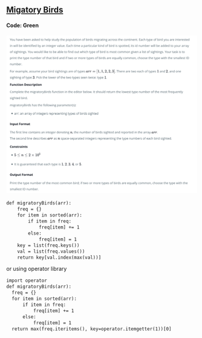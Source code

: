 ## [Migatory Birds](https://www.hackerrank.com/challenges/migratory-birds/problem)

#### Code: Green

![Alt text](Migatory_Birds.png?raw=true "Migatory-Birds")

```{Python}
def migratoryBirds(arr):
    freq = {}
    for item in sorted(arr):
        if item in freq:
            freq[item] += 1
        else:
            freq[item] = 1
    key = list(freq.keys())
    val = list(freq.values())
    return key[val.index(max(val))]
```    

or using operator library

```{Java}
import operator
def migratoryBirds(arr):
  freq = {}
  for item in sorted(arr):
      if item in freq:
          freq[item] += 1
      else:
          freq[item] = 1
  return max(freq.iteritems(), key=operator.itemgetter(1))[0]
```
